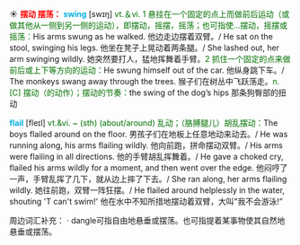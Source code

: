 ☀ <font color="red">**摆动 摆荡：**</font>
<font color="sky blue">**swing**</font> [swɪŋ] 
<font color="rgb(227, 108, 9)">vt.＆vi. 1 悬挂在一个固定的点上而做前后运动（或做其他从一侧到另一侧的运动），即摆动，摇摆，摇荡；也可指使…摆动，摇摆或摇荡：</font>His arms swung as he walked. 他边走边摆着双臂。/ He sat on the stool, swinging his legs. 他坐在凳子上晃动着两条腿。/ She lashed out, her arm swinging wildly. 她突然要打人，猛地挥舞着手臂。<font color="rgb(227, 108, 9)">2 抓住一个固定的点来做前后或上下等方向的运动：</font>He swung himself out of the car. 他纵身跳下车。/ The monkeys swang away through the trees. 猴子们在树丛中飞跃荡走。<font color="rgb(227, 108, 9)">n. [C] 摆动（的动作）；摆动的节奏：</font>the swing of the dog’s hips 那条狗臀部的扭动
           
<font color="sky blue">**flail**</font> [fleɪl]
<font color="rgb(227, 108, 9)">vt.&vi. ~ (sth) (about/around) 乱动；（胳膊腿儿）胡乱摆动：</font>The boys flailed around on the floor. 男孩子们在地板上任意地动来动去。/ He was running along, his arms flailing wildly. 他向前跑，拼命摆动双臂。/ His arms were flailing in all directions. 他的手臂胡乱挥舞着。/ He gave a choked cry, flailed his arms wildly for a moment, and then went over the edge. 他闷哼了一声，手臂乱挥了几下，就从边上摔了下去。/ She ran along, her arms flailing wildly. 她往前跑，双臂一阵狂摆。/ He flailed around helplessly in the water, shouting 'T can't swim!' 他在水中不知所措地摆动着双臂，大叫"我不会游泳!”

周边词汇补充：
· dangle可指自由地悬垂或摆荡。也可指提着某事物使其自然地悬垂或摆荡。